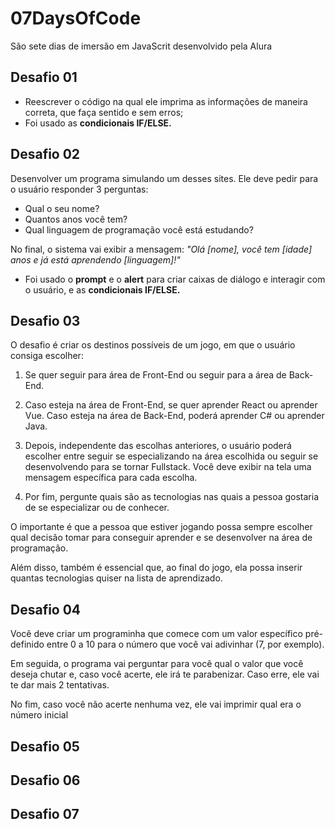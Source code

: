 # 07DaysOfCode

São sete dias de imersão em JavaScrit desenvolvido pela Alura


## Desafio 01 

- Reescrever o código na qual ele imprima as informações de maneira correta, que faça sentido e sem erros;<br>
- Foi usado as <b>condicionais IF/ELSE.</b>

## Desafio 02 
Desenvolver um programa simulando um desses sites. Ele deve pedir para o usuário responder 3 perguntas:

- Qual o seu nome?
- Quantos anos você tem?
- Qual linguagem de programação você está estudando?

No final, o sistema vai exibir a mensagem: <i> "Olá [nome], você tem [idade] anos e já está aprendendo [linguagem]!" </i> <br>

- Foi usado o <b>prompt</b> e o <b>alert</b> para criar caixas de diálogo e interagir com o usuário, e as <b>condicionais IF/ELSE.</b>

## Desafio 03

O desafio  é criar os destinos possíveis de um jogo, em que o usuário consiga escolher:

1. Se quer seguir para área de Front-End ou seguir para a área de Back-End.

2. Caso esteja na área de Front-End, se quer aprender React ou aprender Vue. Caso esteja na área de Back-End, poderá aprender C# ou aprender Java.

3. Depois, independente das escolhas anteriores, o usuário poderá escolher entre seguir se especializando na área escolhida ou seguir se desenvolvendo para se tornar Fullstack. Você deve exibir na tela uma mensagem específica para cada escolha.

4. Por fim, pergunte quais são as tecnologias nas quais a pessoa gostaria de se especializar ou de conhecer. 

O importante é que a pessoa que estiver jogando possa sempre escolher qual decisão tomar para conseguir aprender e se desenvolver na área de programação.

Além disso, também é essencial que, ao final do jogo, ela possa inserir quantas tecnologias quiser na lista de aprendizado. 


## Desafio 04
Você deve criar um programinha que comece com um valor específico pré-definido entre 0 a 10 para o número que você vai adivinhar (7, por exemplo).

Em seguida, o programa vai perguntar para você qual o valor que você deseja chutar e, caso você acerte, ele irá te parabenizar. Caso erre, ele vai te dar mais 2 tentativas.

No fim, caso você não acerte nenhuma vez, ele vai imprimir qual era o número inicial

## Desafio 05
## Desafio 06
## Desafio 07

